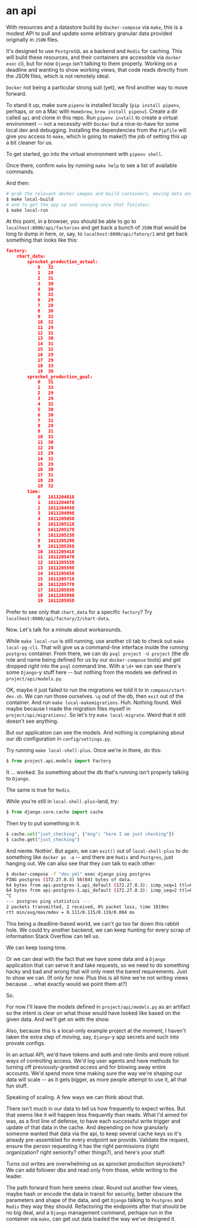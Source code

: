 # an api
With resources and a datastore build by `docker-compose` via `make`, this is a modest API to pull and update some arbitrary granular data provided originally in `JSON` files.

It's designed to use `PostgreSQL` as a backend and `Redis` for caching. This will build these resources, and their containers are accessible via `docker exec` cli, but for now `Django` isn't talking to them properly. Working on a deadline and wanting to show working views, that code reads directly from the JSON files, which is not remotely ideal.

`Docker` not being a particular strong suit (yet), we find another way to move forward.

To stand it up, make sure `pipenv` is installed locally (`pip install pipenv`, perhaps, or on a Mac with `Homebrew`, `brew install pipenv`). Create a dir called `api` and clone in this repo. Run `pipenv install` to create a virtual environment -- not a necessity with `Docker` but a nice-to-have for some local dev and debugging. Installing the dependencies from the `Pipfile` will give you access to `make`, which is going to make(!) the job of setting this up a bit cleaner for us.

To get started, go into the virtual environment with `pipenv shell`.

Once there, confirm `make` by running `make help` to see a list of available commands.

And then:

```bash
# grab the relevant docker images and build containers, moving data and dependencies
$ make local-build
# and to get the app up and running once that finishes:
$ make local-run
```

At this point, in a browser, you should be able to go to `localhost:8000/api/factories` and get back a bunch of `JSON` that would be long to dump in here, or, say, to `localhost:8000/api/fatory/1` and get back something that looks like this:

```json
factory:	
    chart_data:
        sprocket_production_actual:
            0	32
            1	28
            2	31
            3	30
            4	30
            5	32
            6	29
            7	28
            8	30
            9	32
            10	32
            11	29
            12	31
            13	30
            14	31
            15	32
            16	29
            17	29
            18	33
            19	30
        sprocket_production_goal:
            0	31
            1	33
            2	29
            3	29
            4	32
            5	30
            6	30
            7	31
            8	29
            9	31
            10	31
            11	30
            12	28
            13	29
            14	32
            15	29
            16	30
            17	31
            18	28
            19	32
        time:
            0	1611204818
            1	1611204878
            2	1611204938
            3	1611204998
            4	1611205058
            5	1611205118
            6	1611205178
            7	1611205238
            8	1611205298
            9	1611205358
            10	1611205418
            11	1611205478
            12	1611205538
            13	1611205598
            14	1611205658
            15	1611205718
            16	1611205778
            17	1611205838
            18	1611205898
            19	1611205958
```

Prefer to see only that `chart_data` for a specific `factory`? Try `localhost:8000/api/factory/2/chart-data`.

Now. Let's talk for a minute about workarounds.

While `make local-run` is still running, use another cli tab to check out `make local-pg-cli`. That will give us a command-line interface inside the running `postgres` container. From there, we can do `psql project -U project` (the db role and name being defined for us by our `docker-compose` tools) and get dropped right into the `psql` command line. With a `\d+` we can see there's some `Django`-y stuff here -- but nothing from the models we defined in `project/api/models.py`.

OK, maybe it just failed to run the migrations we told it to in `compose/start-dev.sh`. We can run those ourselves. `\q` out of the db, then `exit` out of the container. And run `make local-makemigrations`. Huh. Nothing found. Well maybe because I made the migration files myself in `project/api/migrations/`. So let's try `make local-migrate`. Weird that it still doesn't see anything.

But our application can see the models. And nothing is complaining about our db configuration in `config/settings.py`.

Try running `make local-shell-plus`. Once we're in there, do this:
```python
$ from project.api.models import Factory
```

It ... worked. So something about the db that's running isn't properly talking to `Django`.

The same is true for `Redis`.

While you're still in `local-shell-plus`-land, try:
```python
$ from django.core.cache import cache
```
Then try to put something in it.
```python
$ cache.set("just_checking", {"msg": "here I am just checking"})
$ cache.get("just_checking")
```

And niente. Nothin'. But again, we can `exit()` out of `local-shell-plus` to do something like `docker ps -a` -- and there are `Redis` and `Postgres`, just hanging out. We can also see that they _can_ talk to each other:

```bash
$ docker-compose -f "dev.yml" exec django ping postgres
PING postgres (172.27.0.3) 56(84) bytes of data.
64 bytes from api-postgres-1.api_default (172.27.0.3): icmp_seq=1 ttl=64 time=0.119 ms
64 bytes from api-postgres-1.api_default (172.27.0.3): icmp_seq=2 ttl=64 time=0.111 ms
^C
--- postgres ping statistics ---
2 packets transmitted, 2 received, 0% packet loss, time 1019ms
rtt min/avg/max/mdev = 0.111/0.115/0.119/0.004 ms
```

This being a deadline-based world, we can't go too far down this rabbit hole. We could try another backend, we can keep hunting for every scrap of information Stack Overflow can tell us.

We can keep losing time.

Or we can deal with the fact that we have some data and a `Django` application that can serve it and take requests, so we need to do something hacky and bad and wrong that will only meet the barest requirements. Just to show we can. (If only for now. Plus this is all time we're not writing views because ... what exactly would we point them at?)

So. 

For now I'll leave the models defined in `project/api/models.py` as an artifact so the intent is clear on what those would have looked like based on the given data. And we'll get on with the show.

Also, because this is a local-only example project at the moment, I haven't taken the extra step of moving, say, `Django`-y app secrets and such into provate configs.

In an actual API, we'd have tokens and auth and rate-limits and more robust ways of controlling access. We'd log user agents and have methods for turning off previously-granted access and for blowing away entire accounts. We'd spend more time making sure the way we're shaping our data will scale -- as it gets bigger, as more people attempt to use it, all that fun stuff. 

Speaking of scaling. A few ways we can think about that.

There isn't much in our data to tell us how frequently to expect writes. But that seems like it will happen less frequently than reads. What I'd aimed for was, as a first line of defense, to have each successful write trigger and update of that data in the cache. And depending on how granularly someone wanted that data via the api, to keep several cache keys so it's already pre-assembled for every endpoint we provide. Validate the request, ensure the person requesting it has the right permissions (right organization? right seniority? other things?), and here's your stuff.

Turns out writes are overwhelming us as sprocket production skyrockets? We can add follower dbs and read only from those, while writing to the leader.

The path forward from here seems clear. Round out another few views, maybe hash or encode the data in transit for security, better obscure the parameters and shape of the data, and get `Django` talking to `Postgres` and `Redis` they way they should. Refactoring the endpoints after that should be no big deal, and a `Django` management command, perhaps run in the container via `make`, can get out data loaded the way we've designed it. 
